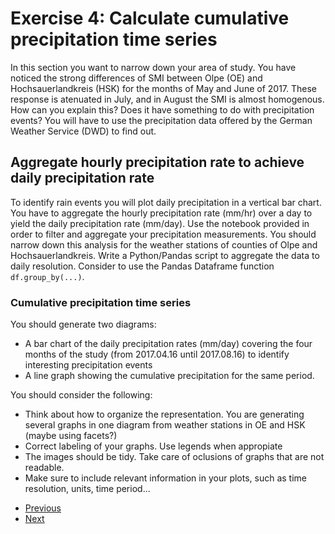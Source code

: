 # Exercise 4: Calculate cumulative precipitation time series

In this section you want to narrow down your area of study. You have noticed the strong differences of 
SMI between Olpe (OE) and Hochsauerlandkreis (HSK) for the months of May and June of 2017. These response is 
atenuated in July, and in August the SMI is almost homogenous. How can you explain this?
Does it have something to do with precipitation events? You will have to use the precipitation
data offered by the German Weather Service (DWD) to find out.

## Aggregate hourly precipitation rate to achieve daily precipitation rate

To identify rain events you will plot daily precipitation in a vertical bar chart. You have to aggregate the hourly precipitation rate (mm/hr) over a day to yield the daily precipitation rate (mm/day). 
Use the notebook provided in order to filter and aggregate your precipitation measurements.
You should narrow down this analysis for the weather stations of
counties of Olpe and Hochsauerlandkreis. Write a Python/Pandas script to aggregate the data to daily resolution. Consider to use the Pandas Dataframe function `df.group_by(...)`.

### Cumulative precipitation time series
You should generate two diagrams: 

- A bar chart of the daily precipitation rates (mm/day) covering the four months of the study 
(from 2017.04.16 until 2017.08.16) to identify interesting precipitation events
- A line graph showing the cumulative precipitation for the same period.

You should consider the following:
- Think about how to organize the representation. 
You are generating several graphs in one diagram from weather stations in OE and HSK (maybe using facets?)
- Correct labeling of your graphs. Use legends when appropiate 
- The images should be tidy. Take care of oclusions of graphs that are not readable.
- Make sure to include relevant information in your plots, such as time resolution, 
units, time period...

* [Previous](ex3.md)
* [Next](ex5.md)
